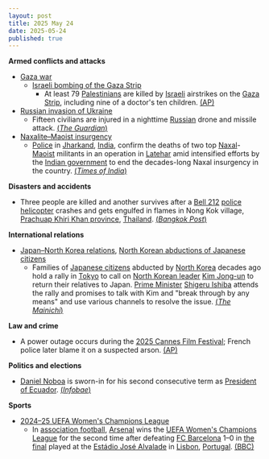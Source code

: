 ```yaml
---
layout: post
title: 2025 May 24
date: 2025-05-24
published: true
---
```



**Armed conflicts and attacks**

* [Gaza war](https://en.wikipedia.org/wiki/Gaza_war "Gaza war")
  + [Israeli bombing of the Gaza Strip](https://en.wikipedia.org/wiki/Israeli_bombing_of_the_Gaza_Strip "Israeli bombing of the Gaza Strip")
    - At least 79 [Palestinians](https://en.wikipedia.org/wiki/Palestinians "Palestinians") are killed by [Israeli](https://en.wikipedia.org/wiki/Israel "Israel") airstrikes on the [Gaza Strip](https://en.wikipedia.org/wiki/Gaza_Strip "Gaza Strip"), including nine of a doctor's ten children. [(AP)](https://apnews.com/article/gaza-israel-palestinians-war-news-8c3fe634bd81986249a235ad53a9044c)
* [Russian invasion of Ukraine](https://en.wikipedia.org/wiki/Russian_invasion_of_Ukraine "Russian invasion of Ukraine")
  + Fifteen civilians are injured in a nighttime [Russian](https://en.wikipedia.org/wiki/Russia "Russia") drone and missile attack. [(*The Guardian*)](https://www.theguardian.com/world/2025/may/24/russia-drone-attack-kyiv-ukraine-war)
* [Naxalite–Maoist insurgency](https://en.wikipedia.org/wiki/Naxalite%E2%80%93Maoist_insurgency "Naxalite–Maoist insurgency")
  + [Police](https://en.wikipedia.org/wiki/Jharkhand_Police "Jharkhand Police") in [Jharkand](https://en.wikipedia.org/wiki/Jharkand "Jharkand"), [India](https://en.wikipedia.org/wiki/India "India"), confirm the deaths of two top [Naxal](https://en.wikipedia.org/wiki/Naxalism "Naxalism")-[Maoist](https://en.wikipedia.org/wiki/Maoist "Maoist") militants in an operation in [Latehar](https://en.wikipedia.org/wiki/Latehar "Latehar") amid intensified efforts by the [Indian government](https://en.wikipedia.org/wiki/Indian_government "Indian government") to end the decades-long Naxal insurgency in the country. [(*Times of India*)](https://timesofindia.indiatimes.com/india/two-top-jjmp-naxals-killed-in-encounter-in-jharkhands-latehar/articleshow/121380268.cms)

**Disasters and accidents**

* Three people are killed and another survives after a [Bell 212](https://en.wikipedia.org/wiki/Bell_212 "Bell 212") [police helicopter](https://en.wikipedia.org/wiki/Police_helicopter "Police helicopter") crashes and gets engulfed in flames in Nong Kok village, [Prachuap Khiri Khan province](https://en.wikipedia.org/wiki/Prachuap_Khiri_Khan_province "Prachuap Khiri Khan province"), [Thailand](https://en.wikipedia.org/wiki/Thailand "Thailand"). [(*Bangkok Post*)](https://www.bangkokpost.com/thailand/general/3033356/3-killed-in-police-helicopter-crash-in-prachuap-khiri-khan)

**International relations**

* [Japan–North Korea relations](https://en.wikipedia.org/wiki/Japan%E2%80%93North_Korea_relations "Japan–North Korea relations"), [North Korean abductions of Japanese citizens](https://en.wikipedia.org/wiki/North_Korean_abductions_of_Japanese_citizens "North Korean abductions of Japanese citizens")
  + Families of [Japanese citizens](https://en.wikipedia.org/wiki/Japanese_people "Japanese people") abducted by [North Korea](https://en.wikipedia.org/wiki/North_Korea "North Korea") decades ago hold a rally in [Tokyo](https://en.wikipedia.org/wiki/Tokyo "Tokyo") to call on [North Korean leader](https://en.wikipedia.org/wiki/North_Korean_leader "North Korean leader") [Kim Jong-un](https://en.wikipedia.org/wiki/Kim_Jong-un "Kim Jong-un") to return their relatives to Japan. [Prime Minister](https://en.wikipedia.org/wiki/Prime_Minister_of_Japan "Prime Minister of Japan") [Shigeru Ishiba](https://en.wikipedia.org/wiki/Shigeru_Ishiba "Shigeru Ishiba") attends the rally and promises to talk with Kim and "break through by any means" and use various channels to resolve the issue. [(*The Mainichi*)](https://mainichi.jp/english/articles/20250524/p2g/00m/0na/044000c)

**Law and crime**

* A power outage occurs during the [2025 Cannes Film Festival](https://en.wikipedia.org/wiki/2025_Cannes_Film_Festival "2025 Cannes Film Festival"); French police later blame it on a suspected arson. [(AP)](https://apnews.com/article/cannes-film-power-outage-france-1747c2b19ae0eb92e5d7a6b21accdf68)

**Politics and elections**

* [Daniel Noboa](https://en.wikipedia.org/wiki/Daniel_Noboa "Daniel Noboa") is sworn-in for his second consecutive term as [President of Ecuador](https://en.wikipedia.org/wiki/President_of_Ecuador "President of Ecuador"). [(*Infobae*)](https://www.infobae.com/america/agencias/2025/05/24/daniel-noboa-toma-posesion-de-un-nuevo-mandato-como-presidente-de-ecuador/)

**Sports**

* [2024–25 UEFA Women's Champions League](https://en.wikipedia.org/wiki/2024%E2%80%9325_UEFA_Women%27s_Champions_League "2024–25 UEFA Women's Champions League")
  + In [association football](https://en.wikipedia.org/wiki/Association_football "Association football"), [Arsenal](https://en.wikipedia.org/wiki/Arsenal_W.F.C. "Arsenal W.F.C.") wins the [UEFA Women's Champions League](https://en.wikipedia.org/wiki/UEFA_Women%27s_Champions_League "UEFA Women's Champions League") for the second time after defeating [FC Barcelona](https://en.wikipedia.org/wiki/FC_Barcelona_Femen%C3%AD "FC Barcelona Femení") 1–0 in [the final](https://en.wikipedia.org/wiki/2025_UEFA_Women%27s_Champions_League_final "2025 UEFA Women's Champions League final") played at the [Estádio José Alvalade](https://en.wikipedia.org/wiki/Est%C3%A1dio_Jos%C3%A9_Alvalade "Estádio José Alvalade") in [Lisbon](https://en.wikipedia.org/wiki/Lisbon "Lisbon"), [Portugal](https://en.wikipedia.org/wiki/Portugal "Portugal"). [(BBC)](https://www.bbc.com/sport/football/live/cy750rjxyy2t)
